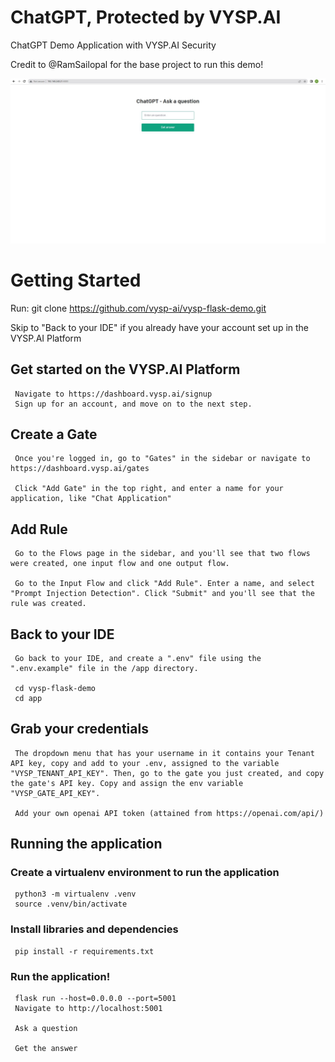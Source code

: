 # ChatGPT, Protected by VYSP.AI

ChatGPT Demo Application with VYSP.AI Security

Credit to @RamSailopal for the base project to run this demo!

 ![Alt text](ChatGPT.JPG?raw=true?raw=true "ChatGPT")
 
# Getting Started
Run:
     git clone https://github.com/vysp-ai/vysp-flask-demo.git

Skip to "Back to your IDE" if you already have your account set up in the VYSP.AI Platform

## Get started on the VYSP.AI Platform
     Navigate to https://dashboard.vysp.ai/signup
     Sign up for an account, and move on to the next step.

## Create a Gate
     Once you're logged in, go to "Gates" in the sidebar or navigate to https://dashboard.vysp.ai/gates
     
     Click "Add Gate" in the top right, and enter a name for your application, like "Chat Application"

## Add Rule
     Go to the Flows page in the sidebar, and you'll see that two flows were created, one input flow and one output flow.
     
     Go to the Input Flow and click "Add Rule". Enter a name, and select "Prompt Injection Detection". Click "Submit" and you'll see that the rule was created.

## Back to your IDE
     Go back to your IDE, and create a ".env" file using the ".env.example" file in the /app directory.

     cd vysp-flask-demo
     cd app

## Grab your credentials
     The dropdown menu that has your username in it contains your Tenant API key, copy and add to your .env, assigned to the variable "VYSP_TENANT_API_KEY". Then, go to the gate you just created, and copy the gate's API key. Copy and assign the env variable "VYSP_GATE_API_KEY".

     Add your own openai API token (attained from https://openai.com/api/)

## Running the application
     
### Create a virtualenv environment to run the application
     python3 -m virtualenv .venv
     source .venv/bin/activate
### Install libraries and dependencies
     pip install -r requirements.txt

### Run the application!
     flask run --host=0.0.0.0 --port=5001
     Navigate to http://localhost:5001
 
     Ask a question
     
     Get the answer

     
